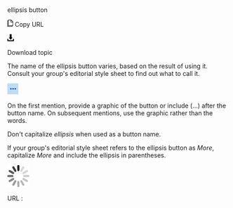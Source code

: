 ﻿# 

ellipsis button

![Copy URL](media/ellipsis-button/Copy.png)
Copy URL

![Download](media/ellipsis-button/Download.png)

Download topic

The
name of the ellipsis button varies, based on the result of using it.
Consult your group's editorial style sheet to find out what to call
it. 

![](media/ellipsis-button/447573893.PNG)

On
the first mention, provide a graphic of the button or include (…) after
the button name. On subsequent mentions, use the graphic rather than
the words. 

Don't capitalize *ellipsis* when used as a button name. 

If your group's editorial style sheet refers to the ellipsis button as *More*, capitalize *More* and include the ellipsis in parentheses. 

![In progress](media/ellipsis-button/activity-large.gif)

URL :
